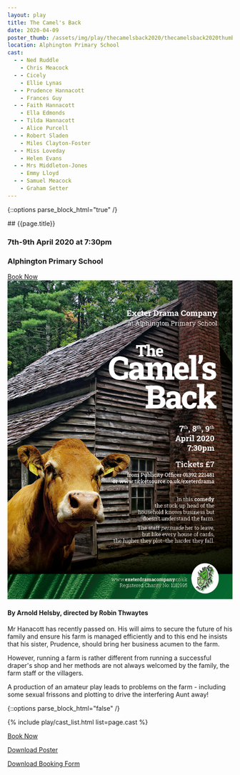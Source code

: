 ```yaml
---
layout: play
title: The Camel's Back
date: 2020-04-09
poster_thumb: /assets/img/play/thecamelsback2020/thecamelsback2020thumb.jpg
location: Alphington Primary School
cast:
  - - Ned Ruddle
    - Chris Meacock
  - - Cicely
    - Ellie Lynas
  - - Prudence Hannacott
    - Frances Guy
  - - Faith Hannacott
    - Ella Edmonds
  - - Tilda Hannacott
    - Alice Purcell
  - - Robert Sladen
    - Miles Clayton-Foster
  - - Miss Loveday
    - Helen Evans
  - - Mrs Middleton-Jones
    - Emmy Lloyd
  - - Samuel Meacock
    - Graham Setter
---
```


{::options parse_block_html="true" /}

<div class="jumbotron">
## {{page.title}}
<h3> <i class="far fa-calendar-alt"></i> 7th-9th April 2020 at 7:30pm</h3>
<h3> <i class="fas fa-map-marker-alt"></i> Alphington Primary School </h3>
<a class="btn btn-primary" href="{{ site.social_links.tickets }}" role="button">Book Now</a>
</div>


<div class="row text-center">
<div class="col-1">
</div>
<div class="col-10">
<img class="img-fluid" src="/assets/img/play/thecamelsback2020/thecamelsback2020poster.jpg" alt="The Camel's Back poster" />
</div>
<div class="col-1">
</div>
</div>

#### By Arnold Helsby, directed by Robin Thwaytes

Mr Hanacott has recently passed on. His will aims to secure the future of his family and ensure his farm is managed efficiently and to this end he insists that his sister, Prudence, should bring her business acumen to the farm.

However, running a farm is rather different from running a successful draper's shop and her methods are not always welcomed by the family, the farm staff or the villagers.

A production of an amateur play leads to problems on the farm - including some sexual frissons and plotting to drive the interfering Aunt away!

{::options parse_block_html="false" /}

{% include play/cast_list.html list=page.cast %}

<p class="text-center"><a class="btn btn-primary" href="{{ site.social_links.tickets }}" role="button">Book Now</a></p>
<p class="text-center"><a href="/assets/img/play/thecamelsback2020/thecamelsback2020poster.jpg" role="button">Download Poster</a></p>
<p class="text-center"><a href="/assets/img/play/thecamelsback2020/thecamelsback2020bookingform.pdf" role="button">Download Booking Form</a></p>